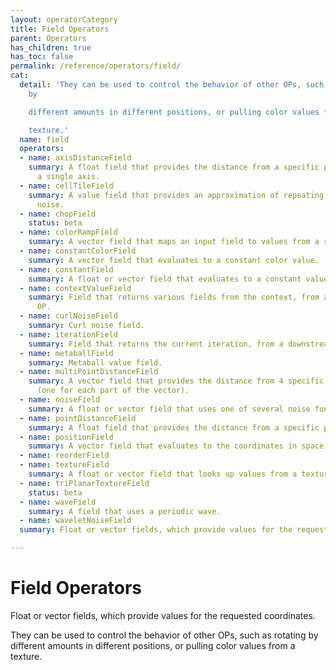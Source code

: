 ```yaml
---
layout: operatorCategory
title: Field Operators
parent: Operators
has_children: true
has_toc: false
permalink: /reference/operators/field/
cat:
  detail: 'They can be used to control the behavior of other OPs, such as rotating
    by

    different amounts in different positions, or pulling color values from a

    texture.'
  name: field
  operators:
  - name: axisDistanceField
    summary: A float field that provides the distance from a specific point along
      a single axis.
  - name: cellTileField
    summary: A value field that provides an approximation of repeating cellular (voronoi)
      noise.
  - name: chopField
    status: beta
  - name: colorRampField
    summary: A vector field that maps an input field to values from a range of colors.
  - name: constantColorField
    summary: A vector field that evaluates to a constant color value.
  - name: constantField
    summary: A float or vector field that evaluates to a constant value.
  - name: contextValueField
    summary: Field that returns various fields from the context, from a downstream
      OP.
  - name: curlNoiseField
    summary: Curl noise field.
  - name: iterationField
    summary: Field that returns the current iteration, from a downstream OP.
  - name: metaballField
    summary: Metaball value field.
  - name: multiPointDistanceField
    summary: A vector field that provides the distance from 4 specific points in space
      (one for each part of the vector).
  - name: noiseField
    summary: A float or vector field that uses one of several noise functions.
  - name: pointDistanceField
    summary: A float field that provides the distance from a specific point in space.
  - name: positionField
    summary: A vector field that evaluates to the coordinates in space.
  - name: reorderField
  - name: textureField
    summary: A float or vector field that looks up values from a texture.
  - name: triPlanarTextureField
    status: beta
  - name: waveField
    summary: A field that uses a periodic wave.
  - name: waveletNoiseField
  summary: Float or vector fields, which provide values for the requested coordinates.

---
```


# Field Operators

Float or vector fields, which provide values for the requested coordinates.

They can be used to control the behavior of other OPs, such as rotating by
different amounts in different positions, or pulling color values from a
texture.
